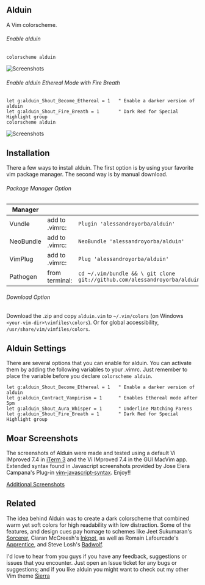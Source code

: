 Alduin
------

A Vim colorscheme.

###### Enable alduin
```VimL
colorscheme alduin
```
![Screenshots](https://cloud.githubusercontent.com/assets/11221489/15804998/979d1f1e-2ad0-11e6-8c8a-837db28d17d3.png)


###### Enable alduin Ethereal Mode with Fire Breath
```VimL
let g:alduin_Shout_Become_Ethereal = 1   " Enable a darker version of alduin
let g:alduin_Shout_Fire_Breath = 1       " Dark Red for Special Highlight group
colorscheme alduin
```
![Screenshots](https://cloud.githubusercontent.com/assets/11221489/15805002/ae6c4abc-2ad0-11e6-860d-eeef35b83cdc.png)


Installation
---------------
There a few ways to install alduin. The first option is by using your favorite vim package manager. The second way is by manual download.

###### Package Manager Option
| Manager          |                 |                                                                           |
|------------------|-----------------|---------------------------------------------------------------------------|
| Vundle           | add to .vimrc:  | `Plugin 'alessandroyorba/alduin'`                                         |
| NeoBundle        | add to .vimrc:  | `NeoBundle 'alessandroyorba/alduin'`                                      |
| VimPlug          | add to .vimrc:  | `Plug 'alessandroyorba/alduin'`                                           |
| Pathogen         | from terminal:  | `cd ~/.vim/bundle && \ git clone git://github.com/alessandroyorba/alduin` |

###### Download Option
Download the .zip and copy `alduin.vim` to `~/.vim/colors` (on Windows `<your-vim-dir>\vimfiles\colors`). Or for global accessibility, `/usr/share/vim/vimfiles/colors`.

Alduin Settings
---------------
There are several options that you can enable for alduin. You can activate them by adding the following variables to your .vimrc. Just remember to place the variable before you declare `colorscheme alduin`.

```VimL
let g:alduin_Shout_Become_Ethereal = 1   " Enable a darker version of alduin
let g:alduin_Contract_Vampirism = 1      " Enables Ethereal mode after 5pm
let g:alduin_Shout_Aura_Whisper = 1      " Underline Matching Parens
let g:alduin_Shout_Fire_Breath = 1       " Dark Red for Special Highlight group
```

Moar Screenshots
------------
The screenshots of Alduin were made and tested using a default Vi IMproved 7.4 in [iTerm 3](https://www.iterm2.com) and the Vi IMproved 7.4 in the GUI MacVim app. Extended syntax found in Javascript screenshots provided by Jose Elera Campana's Plug-in [vim-javascript-syntax](https://github.com/jelera/vim-javascript-syntax). Enjoy!!

[Additional Screenshots](https://github.com/AlessandroYorba/Alduin/issues/5)

Related
-------
The idea behind Alduin was to create a dark colorscheme that combined warm yet soft colors for high readability with low distraction. Some of the features, and design cues pay homage to schemes like Jeet Sukumaran's [Sorcerer](http://jeetworks.org/sorcerer/), Ciaran McCreesh's [Inkpot](https://github.com/ciaranm/inkpot), as well as Romain Lafourcade's [Apprentice](https://github.com/romainl/Apprentice), and Steve Losh's [Badwolf](https://github.com/sjl/badwolf).

I'd love to hear from you guys if you have any feedback, suggestions or issues that you encounter. Just open an Issue ticket for any bugs or suggestions; and if you like alduin you might want to check out my other Vim theme [Sierra](https://github.com/AlessandroYorba/Sierra)
